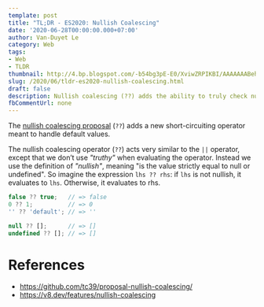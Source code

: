 ```yaml
---
template: post
title: "TL;DR - ES2020: Nullish Coalescing"
date: '2020-06-28T00:00:00.000+07:00'
author: Van-Duyet Le
category: Web
tags:
- Web
- TLDR
thumbnail: http://4.bp.blogspot.com/-b54bg3pE-E0/XviwZRPIKBI/AAAAAAABehM/drqV5ujHAgQGUKj6QIwUvy4BN-fs7jGmwCK4BGAYYCw/s1600/nullish-js.png
slug: /2020/06/tldr-es2020-nullish-coalescing.html
draft: false
description: Nullish coalescing (??) adds the ability to truly check nullish values instead of falsey values.
fbCommentUrl: none
---
```




The [nullish coalescing proposal](https://github.com/tc39/proposal-nullish-coalescing/) (`??`) adds a new short-circuiting operator meant to handle default values.


The nullish coalescing operator (`??`) acts very similar to the `||` operator, except that we don’t use *"truthy"* when evaluating the operator. Instead we use the definition of *"nullish"*, meaning "is the value strictly equal to null or undefined". So imagine the expression `lhs ?? rhs`: if `lhs` is not nullish, it evaluates to `lhs`. Otherwise, it evaluates to rhs.

```js
false ?? true;   // => false
0 ?? 1;          // => 0
'' ?? 'default'; // => ''

null ?? [];      // => []
undefined ?? []; // => []
```


# References
 - https://github.com/tc39/proposal-nullish-coalescing/
 - https://v8.dev/features/nullish-coalescing